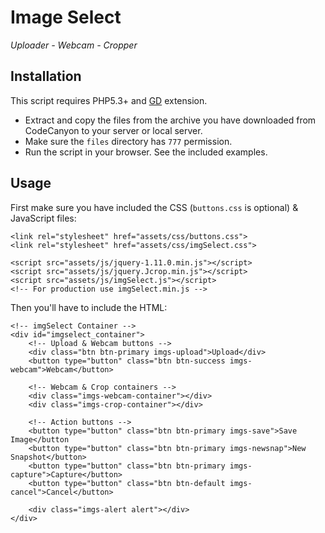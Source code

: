 # Image Select 

_Uploader - Webcam - Cropper_

## Installation

This script requires PHP5.3+ and [GD](http://www.php.net/manual/en/book.image.php) extension.

- Extract and copy the files from the archive you have downloaded from CodeCanyon to your server or local server.
- Make sure the `files` directory has `777` permission.
- Run the script in your browser. See the included examples.

## Usage

First make sure you have included the CSS (`buttons.css` is optional) & JavaScript files:

```markup
<link rel="stylesheet" href="assets/css/buttons.css">
<link rel="stylesheet" href="assets/css/imgSelect.css">
 
<script src="assets/js/jquery-1.11.0.min.js"></script>
<script src="assets/js/jquery.Jcrop.min.js"></script>
<script src="assets/js/imgSelect.js"></script> 
<!-- For production use imgSelect.min.js -->
```

Then you'll have to include the HTML:

```markup
<!-- imgSelect Container -->
<div id="imgselect_container">
    <!-- Upload & Webcam buttons -->
    <div class="btn btn-primary imgs-upload">Upload</div>
    <button type="button" class="btn btn-success imgs-webcam">Webcam</button>
 
    <!-- Webcam & Crop containers -->
    <div class="imgs-webcam-container"></div>
    <div class="imgs-crop-container"></div>
 
    <!-- Action buttons -->
    <button type="button" class="btn btn-primary imgs-save">Save Image</button
    <button type="button" class="btn btn-primary imgs-newsnap">New Snapshot</button>
    <button type="button" class="btn btn-primary imgs-capture">Capture</button>
    <button type="button" class="btn btn-default imgs-cancel">Cancel</button>
    
    <div class="imgs-alert alert"></div>
</div>
```
